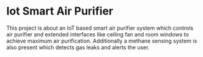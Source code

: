 # Iot Smart Air Purifier
This project is about an IoT based smart air purifier system which controls air purifier and extended interfaces like ceiling fan and room windows to achieve maximum air purification. Additionally a methane sensing system is also present which detects gas leaks and alerts the user.
